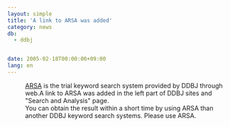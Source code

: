 ```yaml
---
layout: simple
title: 'A link to ARSA was added'
category: news
db:
  - ddbj


date: 2005-02-18T00:00:00+09:00
lang: en
---
```


<dd><a href="http://arsa.ddbj.nig.ac.jp/top-e.html">ARSA</a> is the trial keyword search system provided by DDBJ through web.A link to ARSA was added in the left part of DDBJ sites and "Search and Analysis" page.
<dd>You can obtain the result within a short time by using ARSA than another DDBJ keyword search systems. Please use ARSA.</dd>
</dd>
